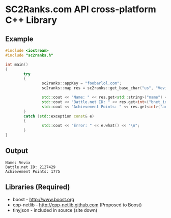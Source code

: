 SC2Ranks.com API cross-platform C++ Library
===========================================

Example
-------

```cpp
#include <iostream>
#include "sc2ranks.h"

int main()
{
        try
        {
                sc2ranks::appKey = "foobarlol.com";
                sc2ranks::map res = sc2ranks::get_base_char("us", "Vevix", 2127429);

                std::cout << "Name: " << res.get<std::string>("name") << "\n";
                std::cout << "Battle.net ID: " << res.get<int>("bnet_id") << "\n";
                std::cout << "Achievement Points: " << res.get<int>("achievement_points") << "\n";
        }
        catch (std::exception const& e)
        {
                std::cout << "Error: " << e.what() << "\n";
        }
}
```

Output
------

```
Name: Vevix
Battle.net ID: 2127429
Achievement Points: 1775
```

Libraries (Required)
--------------------
- boost	- http://www.boost.org
- cpp-netlib - http://cpp-netlib.github.com (Proposed to Boost)
- tinyjson - included in source (site down)

